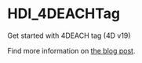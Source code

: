 # HDI_4DEACHTag

Get started with 4DEACH tag  (4D v19)

Find more information on [the blog post](https://blog.4d.com/4d-write-pro-new-image-formats/).
